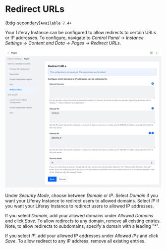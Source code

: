 # Redirect URLs

{bdg-secondary}`Available 7.4+`

Your Liferay Instance can be configured to allow redirects to certain URLs or IP addresses. To configure, navigate to *Control Panel* &rarr; *Instance Settings* &rarr; *Content and Data* &rarr; *Pages* &rarr; *Redirect URLs*.

![Navigate to Redirect URLs under Instance Settings](./redirect-urls/images/01.png)

Under *Security Mode*, choose between *Domain* or *IP*. Select *Domain* if you want your Liferay Instance to redirect users to allowed domains. Select *IP* if you want your Liferay Instance to redirect users to allowed IP addresses.

If you select *Domain*, add your allowed domains under *Allowed Domains* and click *Save*. To allow redirects to any domain, remove all existing entries. Note, to allow redirects to subdomains, specify a domain with a leading "*".

If you select *IP*, add your allowed IP addresses under *Allowed IPs* and click *Save*. To allow redirect to any IP address, remove all existing entries.